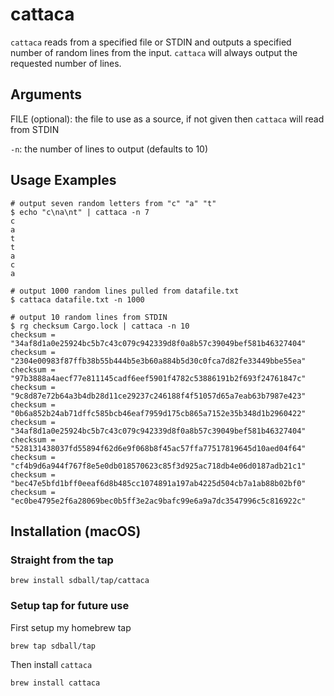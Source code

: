 # cattaca

`cattaca` reads from a specified file or STDIN and outputs a specified number of random lines from the input. `cattaca` will always output the requested number of lines.

## Arguments

FILE (optional): the file to use as a source, if not given then `cattaca` will read from STDIN

`-n`: the number of lines to output (defaults to 10)

## Usage Examples

```
# output seven random letters from "c" "a" "t"
$ echo "c\na\nt" | cattaca -n 7
c
a
t
t
a
c
a

# output 1000 random lines pulled from datafile.txt
$ cattaca datafile.txt -n 1000

# output 10 random lines from STDIN
$ rg checksum Cargo.lock | cattaca -n 10
checksum = "34af8d1a0e25924bc5b7c43c079c942339d8f0a8b57c39049bef581b46327404"
checksum = "2304e00983f87ffb38b55b444b5e3b60a884b5d30c0fca7d82fe33449bbe55ea"
checksum = "97b3888a4aecf77e811145cadf6eef5901f4782c53886191b2f693f24761847c"
checksum = "9c8d87e72b64a3b4db28d11ce29237c246188f4f51057d65a7eab63b7987e423"
checksum = "0b6a852b24ab71dffc585bcb46eaf7959d175cb865a7152e35b348d1b2960422"
checksum = "34af8d1a0e25924bc5b7c43c079c942339d8f0a8b57c39049bef581b46327404"
checksum = "528131438037fd55894f62d6e9f068b8f45ac57ffa77517819645d10aed04f64"
checksum = "cf4b9d6a944f767f8e5e0db018570623c85f3d925ac718db4e06d0187adb21c1"
checksum = "bec47e5bfd1bff0eeaf6d8b485cc1074891a197ab4225d504cb7a1ab88b02bf0"
checksum = "ec0be4795e2f6a28069bec0b5ff3e2ac9bafc99e6a9a7dc3547996c5c816922c"
```

## Installation (macOS)

### Straight from the tap

```
brew install sdball/tap/cattaca
```

### Setup tap for future use

First setup my homebrew tap

```
brew tap sdball/tap
```

Then install `cattaca`

```
brew install cattaca
```
